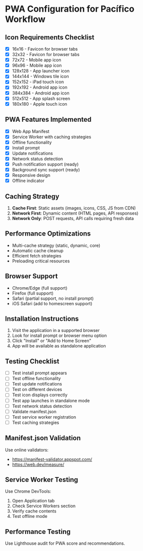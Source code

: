 # PWA Configuration for Pacífico Workflow

## Icon Requirements Checklist
- [x] 16x16 - Favicon for browser tabs
- [x] 32x32 - Favicon for browser tabs
- [x] 72x72 - Mobile app icon
- [x] 96x96 - Mobile app icon
- [x] 128x128 - App launcher icon
- [x] 144x144 - Windows tile icon
- [x] 152x152 - iPad touch icon
- [x] 192x192 - Android app icon
- [x] 384x384 - Android app icon
- [x] 512x512 - App splash screen
- [x] 180x180 - Apple touch icon

## PWA Features Implemented
- [x] Web App Manifest
- [x] Service Worker with caching strategies
- [x] Offline functionality
- [x] Install prompt
- [x] Update notifications
- [x] Network status detection
- [x] Push notification support (ready)
- [x] Background sync support (ready)
- [x] Responsive design
- [x] Offline indicator

## Caching Strategy
1. **Cache First**: Static assets (images, icons, CSS, JS from CDN)
2. **Network First**: Dynamic content (HTML pages, API responses)
3. **Network Only**: POST requests, API calls requiring fresh data

## Performance Optimizations
- Multi-cache strategy (static, dynamic, core)
- Automatic cache cleanup
- Efficient fetch strategies
- Preloading critical resources

## Browser Support
- Chrome/Edge (full support)
- Firefox (full support)
- Safari (partial support, no install prompt)
- iOS Safari (add to homescreen support)

## Installation Instructions
1. Visit the application in a supported browser
2. Look for install prompt or browser menu option
3. Click "Install" or "Add to Home Screen"
4. App will be available as standalone application

## Testing Checklist
- [ ] Test install prompt appears
- [ ] Test offline functionality
- [ ] Test update notifications
- [ ] Test on different devices
- [ ] Test icon displays correctly
- [ ] Test app launches in standalone mode
- [ ] Test network status detection
- [ ] Validate manifest.json
- [ ] Test service worker registration
- [ ] Test caching strategies

## Manifest.json Validation
Use online validators:
- https://manifest-validator.appspot.com/
- https://web.dev/measure/

## Service Worker Testing
Use Chrome DevTools:
1. Open Application tab
2. Check Service Workers section
3. Verify cache contents
4. Test offline mode

## Performance Testing
Use Lighthouse audit for PWA score and recommendations.
